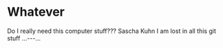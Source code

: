 # Whatever
Do I really need this computer stuff???
Sascha Kuhn
I am lost in all this git stuff
...---...
